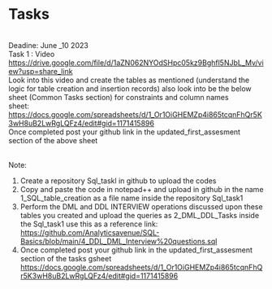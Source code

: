 # Tasks
<BR> Deadine: June _10 2023
<BR> Task 1 : 
Video  https://drive.google.com/file/d/1aZN062NYOdSHpc05kz9Bghfl5NJbL_Mv/view?usp=share_link
<BR> Look into this video and create the tables as mentioned (understand the logic for table creation and insertion records)
also look into be the below sheet (Common Tasks section) for constraints and column names
<BR> sheet: https://docs.google.com/spreadsheets/d/1_Or1OiGHEMZp4i865tcqnFhQr5K3wH8uB2LwRgLQFz4/edit#gid=1171415896
<BR> Once completed post your github link in the updated_first_assesment section of the above sheet

<BR> Note:
1. Create a repository Sql_taskl in github to upload the codes 
2. Copy and paste the code in notepad++ and upload in github in the name 1_SQL_table_creation as a file name inside the repository Sql_task1
3. Perform the DML and DDL INTERVIEW operations discussed upon these tables you created  and upload the queries as 2_DML_DDL_Tasks inside the Sql_task1
  use this as a reference link: https://github.com/Analyticsavenue/SQL-Basics/blob/main/4_DDL_DML_Interview%20questions.sql
4. Once completed post your github link in the updated_first_assesment section of the tasks gsheet
   https://docs.google.com/spreadsheets/d/1_Or1OiGHEMZp4i865tcqnFhQr5K3wH8uB2LwRgLQFz4/edit#gid=1171415896

